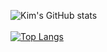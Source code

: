 ![Kim's GitHub stats](https://github-readme-stats.vercel.app/api?username=kimberlymazel&show_icons=true&theme=dracula)
<br>
<br>
[![Top Langs](https://github-readme-stats.vercel.app/api/top-langs/?username=kimberlymazel&layout=compact)](https://github.com/kimberlymazel/github-readme-stats)
